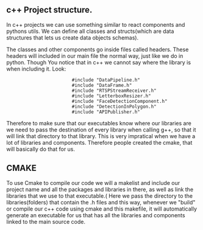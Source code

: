 ## c++ Project structure.

In c++ projects we can use something similar to react components and pythons utils. We can define all classes and structs(which are data structures that lets us create data objects schemas).

The classes and other components go inside files called headers. These headers will included in our main file the normal way, just like we do in python. Though You notice
that in c++ we cannot say where the library is when including it. Look:

                            #include "DataPipeline.h"
                            #include "DataFrame.h"
                            #include "RTSPStreamReceiver.h"
                            #include "LetterboxResizer.h"
                            #include "FaceDetectionComponent.h"
                            #include "DetectionInPolygon.h"
                            #include "APIPublisher.h"
Therefore to make sure that our executables know where our libraries are we need to pass the destination of every library when calling g++, so that it will link that directory to that library.
This is very impratical when we have a lot of libraries and components. Therefore people created the cmake, that will basically do that for us.

## CMAKE

To use Cmake to compile our code we will a makelist and include our project name and all the packages and libraries in there, as well as link the libraries that we use to that
executable.( Here we pass the directory to the libraries(folders) that contain the .h files and this way, whenever we "build" or compile our c++ code using cmake and this makefile,
it will automatically generate an executable for us that has all the libraries and components linked to the main source code.
